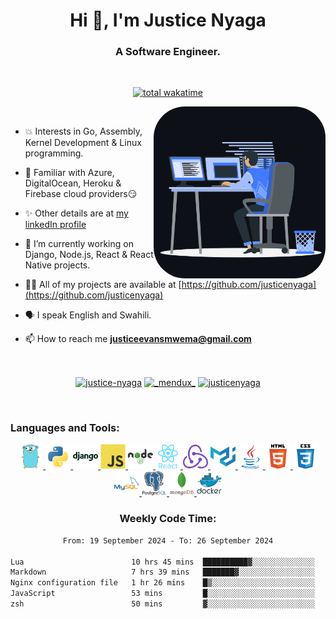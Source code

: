 <h1 align="center">Hi 👋, I'm Justice Nyaga</h1>
<h3 align="center">A Software Engineer.</h3>

<br>

<div align="center">

[![total wakatime](https://wakatime.com/badge/user/b9aa11ce-8286-46d9-bd5c-0f9e2c6cdf6c.svg)](https://wakatime.com/@b9aa11ce-8286-46d9-bd5c-0f9e2c6cdf6c)

<p><img align="right" src="animation_500_kxa883sd.gif" alt="justicenyaga" width="275" height="275" style="border-radius: 50px 50px 50px 50px" /></p>
 
</div>
 
<div align="left">
 
  <br>
 
- 💥 Interests in Go, Assembly, Kernel Development & Linux programming.
 
- 📆 Familiar with Azure, DigitalOcean, Heroku & Firebase cloud providers😏

- ✨ Other details are at [my linkedIn profile](https://linkedIn.com/in/justice-nyaga)

- 🔭 I’m currently working on Django, Node.js, React & React Native projects.

- 👨‍💻 All of my projects are available at [https://github.com/justicenyaga](https://github.com/justicenyaga)

- 🗣️ I speak English and Swahili.

- 📫 How to reach me **justiceevansmwema@gmail.com**

</div>
<br>

<p align="center">
  <a href="https://www.linkedin.com/in/justice-nyaga" target="blank"><img align="center"
      src="https://raw.githubusercontent.com/rahuldkjain/github-profile-readme-generator/master/src/images/icons/Social/linked-in-alt.svg"
      alt="justice-nyaga" height="30" width="40" /></a>
  <a href="https://www.instagram.com/_mendux_/" target="blank"><img align="center"
      src="https://raw.githubusercontent.com/rahuldkjain/github-profile-readme-generator/master/src/images/icons/Social/instagram.svg"
      alt="_mendux_" height="30" width="40" /></a>
  <a href="https://twitter.com/justicenyaga" target="blank"><img align="center"
      src="https://raw.githubusercontent.com/rahuldkjain/github-profile-readme-generator/master/src/images/icons/Social/twitter.svg"
      alt="justicenyaga" height="30" width="40" /></a>
 
</p>

<br>

### Languages and Tools:

<p align="center">
  <a href="https://go.dev/" target="_blank" rel="noreferrer"> <img
      src="https://raw.githubusercontent.com/devicons/devicon/master/icons/go/go-original.svg" alt="python"
      width="40" height="40" /> </a>
  <a href="https://www.python.org" target="_blank" rel="noreferrer"> <img
      src="https://raw.githubusercontent.com/devicons/devicon/master/icons/python/python-original.svg" alt="python"
      width="40" height="40" /> </a>
  <a href="https://www.djangoproject.com/" target="_blank" rel="noreferrer"> <img
      src="https://github.com/devicons/devicon/blob/master/icons/django/django-plain-wordmark.svg" alt="python"
      width="40" height="40" /> </a>
  <a href="https://www.javascript.com/" target="_blank" rel="noreferrer"> <img
      src="https://raw.githubusercontent.com/devicons/devicon/master/icons/javascript/javascript-original.svg" alt="python"
      width="40" height="40" /> </a>
  <a href="https://nodejs.org" target="_blank" rel="noreferrer"> <img
      src="https://raw.githubusercontent.com/devicons/devicon/master/icons/nodejs/nodejs-original-wordmark.svg" alt="nodejs" width="40"       height="40" /> </a>
  <a href="https://reactjs.org/" target="_blank" rel="noreferrer"> <img
      src="https://raw.githubusercontent.com/devicons/devicon/master/icons/react/react-original-wordmark.svg"
      alt="react" width="40" height="40" /> </a> 
 <a href="https://redux.js.org/" target="_blank" rel="noreferrer"> <img
      src="https://raw.githubusercontent.com/devicons/devicon/master/icons/redux/redux-original.svg"
      alt="redux" width="40" height="40" /> </a> 
  <a href="https://mui.com/" target="_blank" rel="noreferrer"> <img
      src="https://raw.githubusercontent.com/devicons/devicon/master/icons/materialui/materialui-original.svg"
      alt="material ui" width="40" height="40" /> </a> 
  <a href="https://www.java.com" target="_blank" rel="noreferrer"> <img
      src="https://raw.githubusercontent.com/devicons/devicon/master/icons/java/java-original.svg" alt="java" width="40"
      height="40" /> </a>
  <a href="https://www.w3.org/html/" target="_blank" rel="noreferrer"> <img
      src="https://raw.githubusercontent.com/devicons/devicon/master/icons/html5/html5-original-wordmark.svg"
      alt="html5" width="40" height="40" /> </a>
  <a href="https://www.w3schools.com/css/" target="_blank"
    rel="noreferrer"> <img
      src="https://raw.githubusercontent.com/devicons/devicon/master/icons/css3/css3-original-wordmark.svg" alt="css3"
      width="40" height="40" /> </a>
  <a href="https://www.mysql.com/" target="_blank" rel="noreferrer"> <img
      src="https://raw.githubusercontent.com/devicons/devicon/master/icons/mysql/mysql-original-wordmark.svg"
      alt="mysql" width="40" height="40" /> </a>
 <a href="https://www.postgresql.org/" target="_blank" rel="noreferrer"> <img
      src="https://raw.githubusercontent.com/devicons/devicon/master/icons/postgresql/postgresql-original-wordmark.svg"
      alt="postgresql" width="40" height="40" /> </a> 
 <a href="https://www.mongodb.com/" target="_blank" rel="noreferrer"> <img
      src="https://raw.githubusercontent.com/devicons/devicon/master/icons/mongodb/mongodb-original-wordmark.svg"
      alt="postgresql" width="40" height="40" /> </a> 
  <a href="https://www.docker.com/" target="_blank" rel="noreferrer"> <img
      src="https://raw.githubusercontent.com/devicons/devicon/master/icons/docker/docker-original-wordmark.svg"
      alt="docker" width="40" height="40" /> </a>

<br>
  
<div align="center">
  
<h3 >Weekly Code Time:</h3>

<!--START_SECTION:waka-->

```txt
From: 19 September 2024 - To: 26 September 2024

Lua                        10 hrs 45 mins  ██████████▓░░░░░░░░░░░░░░   42.21 %
Markdown                   7 hrs 39 mins   ███████▓░░░░░░░░░░░░░░░░░   30.02 %
Nginx configuration file   1 hr 26 mins    █▒░░░░░░░░░░░░░░░░░░░░░░░   05.66 %
JavaScript                 53 mins         █░░░░░░░░░░░░░░░░░░░░░░░░   03.48 %
zsh                        50 mins         ▓░░░░░░░░░░░░░░░░░░░░░░░░   03.28 %
```

<!--END_SECTION:waka-->
